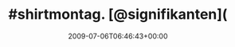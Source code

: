 ---
retweeted: false
source: <a href="http://twitter.com" rel="nofollow">Twitter Web Client</a>
entities:
  hashtags:
  - text: shirtmontag
    indices:
    - '0'
    - '12'
  symbols: []
  user_mentions:
  - name: Michael Lindner
    screen_name: signifikanten
    indices:
    - '14'
    - '28'
    id_str: '14629451'
    id: '14629451'
  urls: []
display_text_range:
- '0'
- '71'
favorite_count: '0'
id_str: '2493674413'
truncated: false
retweet_count: '0'
id: '2493674413'
created_at: Mon Jul 06 06:46:43 +0000 2009
favorited: false
full_text: "#shirtmontag. [@signifikanten](https://twitter.com/signifikanten) trägt
  http://bit.ly/bJSth - was tragt ihr?"
lang: de
tags:
- shirtmontag
- pesos:twitter
date: '2009-07-06T06:46:43+00:00'
src: https://twitter.com/bascht/status/2493674413
original_url: https://twitter.com/bascht/status/2493674413
type: twitter_tweet
text: "#shirtmontag. [@signifikanten](https://twitter.com/signifikanten) trägt http://bit.ly/bJSth
  - was tragt ihr?"
title: "#shirtmontag. [@signifikanten]("

---